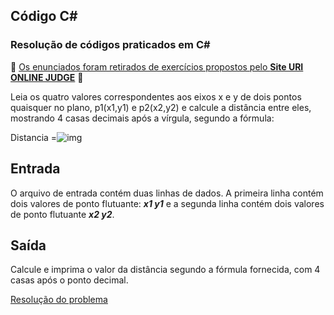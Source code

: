 ## 								Código C#

 ### Resolução de códigos praticados em C#

:rotating_light: [Os enunciados foram retirados de exercícios propostos pelo **Site URI ONLINE JUDGE**](https://www.urionlinejudge.com.br/judge/pt/problems/index/1) :rotating_light:

Leia os quatro valores correspondentes aos eixos x e y de dois pontos quaisquer no plano, p1(x1,y1) e p2(x2,y2) e calcule a distância entre eles, mostrando 4 casas decimais após a vírgula, segundo a fórmula:

Distancia =![img](https://resources.urionlinejudge.com.br/gallery/images/problems/UOJ_1015.png)

## Entrada

O arquivo de entrada contém duas linhas de dados. A primeira linha contém dois valores de ponto flutuante: ***x1 y1*** e a segunda linha contém dois valores de ponto flutuante ***x2 y2***.

## Saída

Calcule e imprima o valor da distância segundo a fórmula fornecida, com 4 casas após o ponto decimal.

[Resolução do problema](https://github.com/pliniopereira10/resolucao-desafios-C_Sharp/blob/main/1.EstruturaSequencial/DistanciaEntrDoisPontos/Program.cs) 

